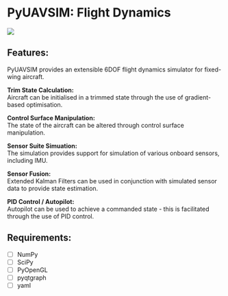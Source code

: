 # PyUAVSIM: Flight Dynamics

<img src="media/trimmed_state.gif" />

## **Features:**
PyUAVSIM provides an extensible 6DOF flight dynamics simulator for fixed-wing aircraft.

**Trim State Calculation:**
<br>Aircraft can be initialised in a trimmed state through the use of gradient-based optimisation.

**Control Surface Manipulation:**
<br>The state of the aircraft can be altered through control surface manipulation.

**Sensor Suite Simuation:**
<br>The simulation provides support for simulation of various onboard sensors, including IMU.

**Sensor Fusion:**
<br>Extended Kalman Filters can be used in conjunction with simulated sensor data to provide state estimation.

**PID Control / Autopilot:**
<br>Autopilot can be used to achieve a commanded state - this is facilitated through the use of PID control.

## **Requirements:**
- [ ] NumPy
- [ ] SciPy
- [ ] PyOpenGL
- [ ] pyqtgraph
- [ ] yaml
